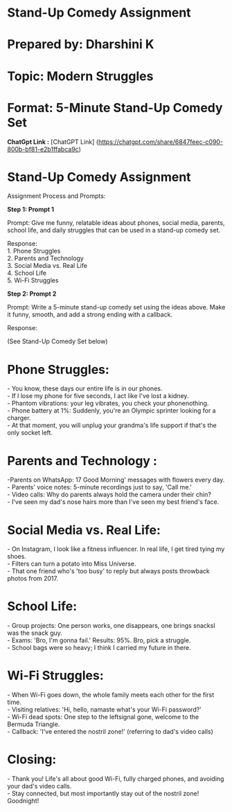 #     **Stand-Up Comedy Assignment** 

#   

# 

#                   Prepared by: Dharshini K 

#                   Topic: Modern Struggles

#        Format: 5-Minute Stand-Up Comedy Set



**ChatGpt Link :** [ChatGPT Link] (https://chatgpt.com/share/6847feec-c090-800b-bf81-e2b1ffabca9c)



# Stand-Up Comedy Assignment 

Assignment Process and Prompts:

**Step 1: Prompt 1** 

 Prompt: Give me funny, relatable ideas about phones, social media, parents, school life, and daily struggles that can be used in a stand-up comedy set.

Response:  
1\. Phone Struggles   
2\. Parents and Technology   
3\. Social Media vs. Real Life  
4\. School Life   
5\. Wi-Fi Struggles 

**Step 2: Prompt 2**

Prompt: Write a 5-minute stand-up comedy set using the ideas above. Make it funny, smooth, and add a strong ending with a callback.

Response:

(See Stand-Up Comedy Set below)

# **Phone Struggles:**

\- You know, these days our entire life is in our phones.   
\- If I lose my phone for five seconds, I act like I've lost a kidney.  
\- Phantom vibrations: your leg vibrates, you check your phonenothing.   
\- Phone battery at 1%: Suddenly, you're an Olympic sprinter looking for a charger.   
\- At that moment, you will unplug your grandma's life support if that's the only socket left.

# **Parents and Technology :**

\-Parents on WhatsApp: 17 Good Morning' messages with flowers every day.   
\- Parents' voice notes: 5-minute recordings just to say, 'Call me.'   
\- Video calls: Why do parents always hold the camera under their chin?   
\- I've seen my dad's nose hairs more than I've seen my best friend's face. 

# **Social Media vs. Real Life:** 

\- On Instagram, I look like a fitness influencer. In real life, I get tired tying my shoes.   
\- Filters can turn a potato into Miss Universe.   
\- That one friend who's 'too busy' to reply but always posts throwback photos from 2017\. 

# **School Life:**

\- Group projects: One person works, one disappears, one brings snacksI was the snack guy.   
\- Exams: 'Bro, I'm gonna fail.' Results: 95%. Bro, pick a struggle.   
\- School bags were so heavy; I think I carried my future in there. 

# **Wi-Fi Struggles:**

 \- When Wi-Fi goes down, the whole family meets each other for the first time.   
\- Visiting relatives: 'Hi, hello, namaste what's your Wi-Fi password?'   
\- Wi-Fi dead spots: One step to the leftsignal gone, welcome to the Bermuda Triangle.   
\- Callback: 'I've entered the nostril zone\!' (referring to dad's video calls) 

# **Closing:**

\- Thank you\! Life's all about good Wi-Fi, fully charged phones, and avoiding your dad's video calls.   
\- Stay connected, but most importantly stay out of the nostril zone\! Goodnight\!

